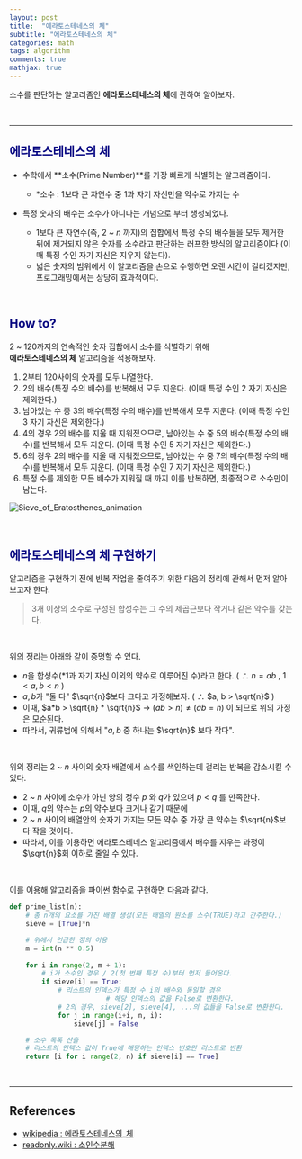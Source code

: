 ```yaml
---
layout: post
title:  "에라토스테네스의 체"
subtitle: "에라토스테네스의 체"
categories: math
tags: algorithm
comments: true
mathjax: true
---
```

소수를 판단하는 알고리즘인 <b>에라토스테네스의 체</b>에 관하여 알아보자.

<br>

---

## <span style="color:navy">에라토스테네스의 체</span>

- 수학에서 **소수(Prime Number)**를 가장 빠르게 식별하는 알고리즘이다.
    - *소수 : 1보다 큰 자연수 중 1과 자기 자신만을 약수로 가지는 수

- 특정 숫자의 배수는 소수가 아니다는 개념으로 부터 생성되었다.
    - 1보다 큰 자연수(즉, 2 ~ $n$ 까지)의 집합에서 특정 수의 배수들을 모두 제거한 뒤에 제거되지 않은 숫자를 소수라고 판단하는 러프한 방식의 알고리즘이다 
    (이때 특정 수인 자기 자신은 지우지 않는다).
    - 넓은 숫자의 범위에서 이 알고리즘을 손으로 수행하면 오랜 시간이 걸리겠지만, 프로그래밍에서는 상당히 효과적이다.

<br>


## <span style="color:navy">How to?</span>

2 ~ 120까지의 연속적인 숫자 집합에서 소수를 식별하기 위해  
**에라토스테네스의 체** 알고리즘을 적용해보자.

1. 2부터 120사이의 숫자를 모두 나열한다.
2. 2의 배수(특정 수의 배수)를 반복해서 모두 지운다. 
(이때 특정 수인 2 자기 자신은 제외한다.)
3. 남아있는 수 중 3의 배수(특정 수의 배수)를 반복해서 모두 지운다. 
(이때 특정 수인 3 자기 자신은 제외한다.)
4. 4의 경우 2의 배수를 지울 때 지워졌으므로,
남아있는 수 중 5의 배수(특정 수의 배수)를 반복해서 모두 지운다.
(이때 특정 수인 5 자기 자신은 제외한다.)
5. 6의 경우 2의 배수를 지울 때 지워졌으므로,
남아있는 수 중 7의 배수(특정 수의 배수)를 반복해서 모두 지운다.
(이때 특정 수인 7 자기 자신은 제외한다.)
6. 특정 수를 제외한 모든 배수가 지워질 때 까지 이를 반복하면, 최종적으로 소수만이 남는다.

![Sieve_of_Eratosthenes_animation](https://user-images.githubusercontent.com/53929665/128386880-178b80a3-e07a-4213-8205-2dd744239786.gif)

<br>

## <span style="color:navy">에라토스테네스의 체 구현하기</span>

알고리즘을 구현하기 전에 반복 작업을 줄여주기 위한 다음의 정리에 관해서 먼저 알아보고자 한다.

> 3개 이상의 소수로 구성된 합성수는 그 수의 제곱근보다 작거나 같은 약수를 갖는다.

<br>

위의 정리는 아래와 같이 증명할 수 있다.

- $n$을 합성수(*1과 자기 자신 이외의 약수로 이루어진 수)라고 한다. ( ∴ $n = ab$ , $1 < a, b < n$ )
- $a, b$가 "둘 다" $\sqrt{n}$보다 크다고 가정해보자. ( ∴  $a, b > \sqrt{n}$   )
- 이때,  $a*b > \sqrt{n} * \sqrt{n}$  →  $( ab > n ) ≠ ( ab = n )$ 이 되므로 위의 가정은 모순된다.
- 따라서,  귀류법에 의해서 "$a, b$ 중 하나는 $\sqrt{n}$ 보다 작다".

<br>

위의 정리는 2 ~ $n$ 사이의 숫자 배열에서 소수를 색인하는데 걸리는 반복을 감소시킬 수 있다.

- 2 ~ $n$  사이에  소수가 아닌 양의 정수    $p$ 와 $q$가 있으며 $p < q$ 를 만족한다.
- 이때, $q$의 약수는 $p$의 약수보다 크거나 같기 때문에
- 2 ~ $n$ 사이의 배열안의 숫자가 가지는 모든 약수 중 가장 큰 약수는 $\sqrt{n}$보다 작을 것이다.
- 따라서, 이를 이용하면 에라토스테네스 알고리즘에서 배수를 지우는 과정이 $\sqrt{n}$회 이하로 줄일 수 있다.

<br>

이를 이용해 알고리즘을 파이썬 함수로 구현하면 다음과 같다.

```python
def prime_list(n):
    # 총 n개의 요소를 가진 배열 생성(모든 배열의 원소를 소수(TRUE)라고 간주한다.)
    sieve = [True]*n

    # 위에서 언급한 정의 이용
    m = int(n ** 0.5)
    
    for i in range(2, m + 1):
        # i가 소수인 경우 / 2(첫 번째 특정 수)부터 먼저 들어온다.
        if sieve[i] == True: 
            # 리스트의 인덱스가 특정 수 i의 배수와 동일할 경우 
						# 해당 인덱스의 값을 False로 변환한다.
            # 2의 경우, sieve[2], sieve[4], ...의 값들을 False로 변환한다.
            for j in range(i+i, n, i): 
                sieve[j] = False 

    # 소수 목록 산출
    # 리스트의 인덱스 값이 True에 해당하는 인덱스 번호만 리스트로 반환
    return [i for i range(2, n) if sieve[i] == True]
```

<br>

---

## References

- [wikipedia : 에라토스테네스의_체](https://ko.wikipedia.org/wiki/%EC%97%90%EB%9D%BC%ED%86%A0%EC%8A%A4%ED%85%8C%EB%84%A4%EC%8A%A4%EC%9D%98_%EC%B2%B4)
- [readonly.wiki : 소인수분해](https://readonly.wiki/w/%EC%86%8C%EC%9D%B8%EC%88%98%EB%B6%84%ED%95%B4)

